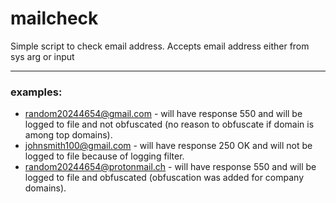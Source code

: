 # mailcheck
Simple script to check email address. Accepts email address either from sys arg or input
___

### examples:
+ random20244654@gmail.com - will have response 550 and will be logged to file and not obfuscated (no reason to obfuscate if domain is among top domains).
+ johnsmith100@gmail.com - will have response 250 OK and will not be logged to file because of logging filter.
+ random20244654@protonmail.ch - will have response 550 and will be logged to file and obfuscated (obfuscation was added for company domains).